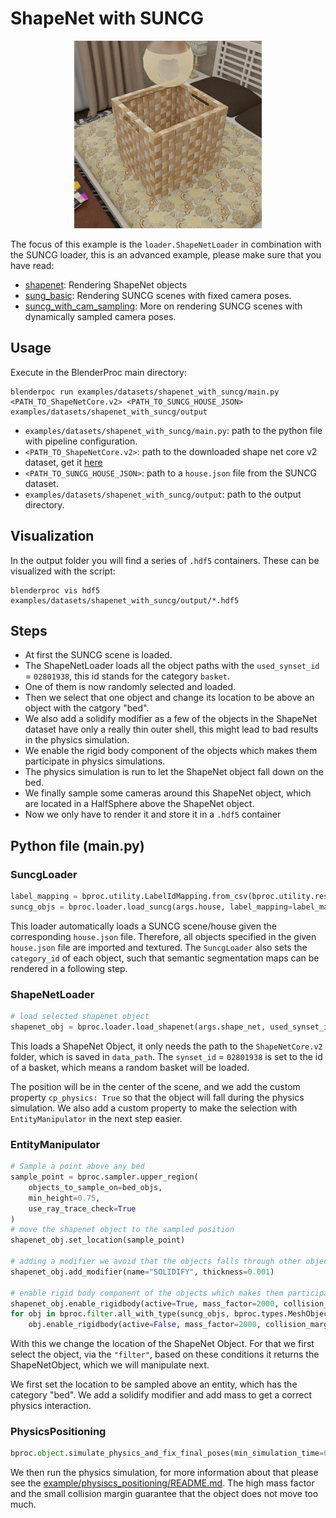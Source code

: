 # ShapeNet with SUNCG

<p align="center">
<img src="../../../images/shapenet_with_suncg_rendering.jpg" alt="Front readme image" width=300>
</p>

The focus of this example is the `loader.ShapeNetLoader` in combination with the SUNCG loader, this is an advanced example, please make sure that you have read:


* [shapenet](../shapenet/README.md): Rendering ShapeNet objects 
* [sung_basic](../suncg_basic/README.md): Rendering SUNCG scenes with fixed camera poses.
* [suncg_with_cam_sampling](../suncg_with_cam_sampling/README.md): More on rendering SUNCG scenes with dynamically sampled camera poses.


## Usage

Execute in the BlenderProc main directory:

```
blenderpoc run examples/datasets/shapenet_with_suncg/main.py <PATH_TO_ShapeNetCore.v2> <PATH_TO_SUNCG_HOUSE_JSON> examples/datasets/shapenet_with_suncg/output
``` 

* `examples/datasets/shapenet_with_suncg/main.py`: path to the python file with pipeline configuration.
* `<PATH_TO_ShapeNetCore.v2>`: path to the downloaded shape net core v2 dataset, get it [here](http://www.shapenet.org/) 
* `<PATH_TO_SUNCG_HOUSE_JSON>`: path to a `house.json` file from the SUNCG dataset.
* `examples/datasets/shapenet_with_suncg/output`: path to the output directory.

## Visualization

In the output folder you will find a series of `.hdf5` containers. These can be visualized with the script:

```
blenderproc vis hdf5 examples/datasets/shapenet_with_suncg/output/*.hdf5
``` 

## Steps

* At first the SUNCG scene is loaded.
* The ShapeNetLoader loads all the object paths with the `used_synset_id` = `02801938`, this id stands for the category `basket`.
* One of them is now randomly selected and loaded.
* Then we select that one object and change its location to be above an object with the catgory "bed".
* We also add a solidify modifier as a few of the objects in the ShapeNet dataset have only a really thin outer shell, this might lead to bad results in the physics simulation.
* We enable the rigid body component of the objects which makes them participate in physics simulations.
* The physics simulation is run to let the ShapeNet object fall down on the bed.
* We finally sample some cameras around this ShapeNet object, which are located in a HalfSphere above the ShapeNet object.
* Now we only have to render it and store it in a `.hdf5` container


## Python file (main.py)

### SuncgLoader

```python
label_mapping = bproc.utility.LabelIdMapping.from_csv(bproc.utility.resolve_resource(os.path.join('id_mappings', 'nyu_idset.csv')))
suncg_objs = bproc.loader.load_suncg(args.house, label_mapping=label_mapping)
```

This loader automatically loads a SUNCG scene/house given the corresponding `house.json` file. 
Therefore, all objects specified in the given `house.json` file are imported and textured.
The `SuncgLoader` also sets the `category_id` of each object, such that semantic segmentation maps can be rendered in a following step.


### ShapeNetLoader 

```python
# load selected shapenet object
shapenet_obj = bproc.loader.load_shapenet(args.shape_net, used_synset_id="02801938")
```

This loads a ShapeNet Object, it only needs the path to the `ShapeNetCore.v2` folder, which is saved in `data_path`.
The `synset_id` = `02801938` is set to the id of a basket, which means a random basket will be loaded.

The position will be in the center of the scene, and we add the custom property `cp_physics: True` so that the object will fall during the physics simulation.
We also add a custom property to make the selection with `EntityManipulator` in the next step easier.

### EntityManipulator

```python
# Sample a point above any bed
sample_point = bproc.sampler.upper_region(
    objects_to_sample_on=bed_objs,
    min_height=0.75,
    use_ray_trace_check=True
)
# move the shapenet object to the sampled position
shapenet_obj.set_location(sample_point)

# adding a modifier we avoid that the objects falls through other objects during the physics simulation
shapenet_obj.add_modifier(name="SOLIDIFY", thickness=0.001)

# enable rigid body component of the objects which makes them participate in physics simulations
shapenet_obj.enable_rigidbody(active=True, mass_factor=2000, collision_margin=0.0001)
for obj in bproc.filter.all_with_type(suncg_objs, bproc.types.MeshObject):
    obj.enable_rigidbody(active=False, mass_factor=2000, collision_margin=0.0001)
```

With this we change the location of the ShapeNet Object.
For that we first select the object, via the `"filter"`, based on these conditions it returns the ShapeNetObject, which we will manipulate next.

We first set the location to be sampled above an entity, which has the category "bed".
We add a solidify modifier and add mass to get a correct physics interaction.


### PhysicsPositioning

```python
bproc.object.simulate_physics_and_fix_final_poses(min_simulation_time=0.5, max_simulation_time=4, check_object_interval=0.25)
```

We then run the physics simulation, for more information about that please see the [example/physiscs_positioning/README.md](../physics_positioning).
The high mass factor and the small collision margin guarantee that the object does not move too much.
